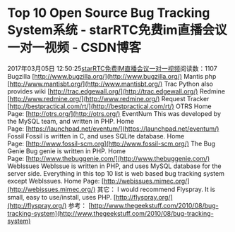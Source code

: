 # Top 10 Open Source Bug Tracking System系统 - starRTC免费im直播会议一对一视频 - CSDN博客
2017年03月05日 12:50:25[starRTC免费IM直播会议一对一视频](https://me.csdn.net/elesos)阅读数：1107
Bugzilla [http://www.bugzilla.org/](http://www.bugzilla.org/)
Mantis
php
[http://www.mantisbt.org/](http://www.mantisbt.org/)
Trac
Python
also provides wiki
[http://trac.edgewall.org/](http://trac.edgewall.org/)
Redmine
[http://www.redmine.org/](http://www.redmine.org/)
Request Tracker
[http://bestpractical.com/rt/](http://bestpractical.com/rt/)
OTRS
Home Page: [http://otrs.org/](http://otrs.org/)
EventNum
This was developed by the MySQL team, and written in PHP.
Home Page: [https://launchpad.net/eventum/](https://launchpad.net/eventum/)
Fossil
Fossil is written in C, and uses SQLite database.
Home Page: [http://www.fossil-scm.org](http://www.fossil-scm.org/)
The Bug Genie
Bug genie is written in PHP.
Home Page: [http://www.thebuggenie.com/](http://www.thebuggenie.com/)
WebIssues
WebIssue is written in PHP, and uses MySQL database for the server side. Everything in this top 10 list is web
 based bug tracking system except WebIssues.
Home Page: [http://webissues.mimec.org/](http://webissues.mimec.org/)
其它：
I would recommend Flyspray. It is small, easy to use/install, uses PHP.
[http://flyspray.org/](http://flyspray.org/)
参考：
[http://www.thegeekstuff.com/2010/08/bug-tracking-system](http://www.thegeekstuff.com/2010/08/bug-tracking-system)
